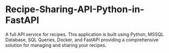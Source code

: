 # Recipe-Sharing-API-Python-in-FastAPI
A full API service for recipes. This application is built using Python, MSSQL Database, SQL Queries, Docker, and FastAPI providing a comprehensive solution for managing and sharing your recipes.
